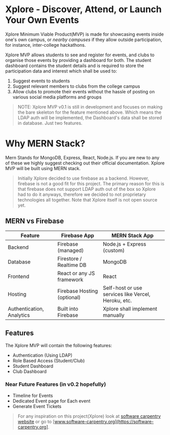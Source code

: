 # Xplore - Discover, Attend, or Launch Your Own Events

Xplore Minimum Viable Product(MVP) is made for showcasing events inside one's own campus, or *nearby campuses* if they allow outside participation, for instance, inter-college hackathons. 

Xplore MVP allows students to see and register for events, and clubs to organise those events by providing a dashboard for both. The student dashboard contains the student details and is required to store the participation data and interest which shall be used to:
1. Suggest events to students
2. Suggest relevant members to clubs from the college campus
3. Allow clubs to promote their events without the hassle of posting on various social media platforms and groups

> NOTE: Xplore MVP v0.1 is still in development and focuses on making the bare skeleton for the feature mentioned above. Which means the LDAP auth will be implemented, the Dashboard's data shall be stored in database. Just two features. 

# Why MERN Stack?

Mern Stands for MongoDB, Express, React, Node.js. If you are new to any of these we highly suggest checking out their official documentation. Xplore MVP will be built using MERN stack.

> Initially Xplore decided to use firebase as a backend. However, firebase is not a good fit for this project. The primary reason for this is that firebase does not support LDAP auth out of the box so Xplore had to do it anyways, therefore we decided to not proprietary technologies all together. Note that Xplore itself is not open source yet.  


## MERN vs Firebase

| Feature                   | Firebase App                | MERN Stack App                                      |
| ------------------------- | --------------------------- | --------------------------------------------------- |
| Backend                   | Firebase (managed)          | Node.js + Express (custom)                          |
| Database                  | Firestore / Realtime DB     | MongoDB                                             |
| Frontend                  | React or any JS framework   | React                                               |
| Hosting                   | Firebase Hosting (optional) | Self-host or use services like Vercel, Heroku, etc. |
| Authentication, Analytics | Built into Firebase         | Xplore shall implement manually                      |


## Features

The Xplore MVP will contain the following features:

- Authentication (Using LDAP)
- Role Based Access (Student/Club)
- Student Dashboard
- Club Dashboard  

### Near Future Features (in v0.2 hopefully)  

- Timeline for Events
- Dedicated Event page for Each event
- Generate Event Tickets  

> For any inspiration on this project(Xplore) look at [software carpentry website](https://software-carpentry.org/workshops/workshops-upcoming/) or 
go to [www.software-carpentry.org](https://software-carpentry.org].  









